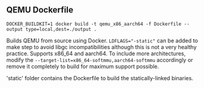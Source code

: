 ## QEMU Dockerfile
```
DOCKER_BUILDKIT=1 docker build -t qemu_x86_aarch64 -f Dockerfile --output type=local,dest=./output .

```

Builds QEMU from source using Docker. `LDFLAGS="-static"` can be added to make step to avoid libgc incompatibilities although this is not a very healthy practice.
Supports x86_64 and aarch64. To include more architectures, modify the `--target-list=x86_64-softmmu,aarch64-softmmu` 
accordingly or remove it completely to build for maximum support possible. 

'static' folder contains the Dockerfile to build the statically-linked binaries.
